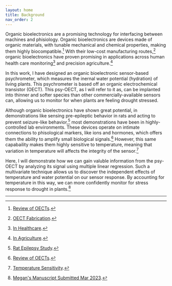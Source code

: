 ```yaml
---
layout: home
title: Background
nav_order: 2
---
```

Organic bioelectronics are a promising technology for interfacing between machines and phisiology. Organic bioelectronics are devices made of organic materials, with tunable mechanical and chemical properties, making them highly biocompatible.[^1]  With their low-cost manufacturing routes,[^2]  organic bioelectronics have proven promising in applications across human health care monitoring[^3] and precision agriculture.[^4] 

In this work, I have designed an organic bioelectronic sensor-based psychrometer, which measures the inernal water potential (hydration) of living plants. This psychrometer is based off an organic electrochemical transistor (OECT). This psy-OECT, as I will refer to it as, can be implanted into thinner and softer species than other commercially-available sensors can, allowing us to monitor for when plants are feeling drought stressed.

Although organic bioelectronics have shown great potential, in demonstrations like sensing pre-epileptic behavior in rats and acting to prevent seizure-like behavior,[^5] most demonstrations have been in highly-controlled lab environments. These devices operate on intimate connections to phisological markers, like ions and hormones, which offers them the ability to amplify small biological signals.[^1] However, this same capabaility makes them highly sensitive to temperature, meaning that variation in temperature will affects the integrity of the sensor.[^6]

Here, I will demonstrate how we can gain valuble information from the psy-OECT by analyzing its signal using multiple linear regression. Such a multivariate technique allows us to discover the independent effects of temperature and water potential on our sensor response. By accounting for temperature in this way, we can more confidently monitor for stress response to drought in plants.[^7]

----

[^1]: [Review of OECTs](https://doi.org/10.1002/admi.202102039).
[^2]: [OECT Fabrication](https://doi.org/10.1002/admt.202000523).
[^3]: [In Healthcare](https://doi.org/10.3390/molecules25225288).
[^4]: [In Agriculture](https://www.frontiersin.org/articles/10.3389/fchem.2022.848320/full).
[^5]: [Rat Epilepsy Study](https://doi.org/10.1126/sciadv.aau1291).
[^6]: [Temperature Sensitivity](https://doi.org/10.1016/j.synthmet.2018.02.003).
[^7]: [Megan's Manuscript Submitted Mar 2023](https://www.google.com/).

[Just the Docs]: https://just-the-docs.github.io/just-the-docs/
[GitHub Pages]: https://docs.github.com/en/pages
[README]: https://github.com/just-the-docs/just-the-docs-template/blob/main/README.md
[Jekyll]: https://jekyllrb.com
[GitHub Pages / Actions workflow]: https://github.blog/changelog/2022-07-27-github-pages-custom-github-actions-workflows-beta/
[use this template]: https://github.com/just-the-docs/just-the-docs-template/generate